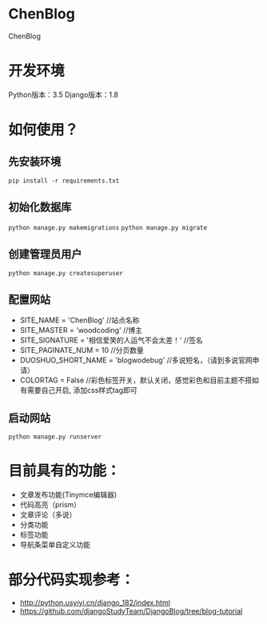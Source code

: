 # ChenBlog
ChenBlog

# 开发环境
Python版本：3.5
Django版本：1.8

# 如何使用？
## 先安装环境
`pip install -r requirements.txt`
## 初始化数据库
`python manage.py makemigrations`
`python manage.py migrate`
## 创建管理员用户
`python manage.py createsuperuser`
## 配置网站
+ SITE_NAME = 'ChenBlog'  //站点名称
+ SITE_MASTER = 'woodcoding'    //博主
+ SITE_SIGNATURE = '相信爱笑的人运气不会太差！'  //签名
+ SITE_PAGINATE_NUM = 10        //分页数量
+ DUOSHUO_SHORT_NAME = 'blogwodebug'    //多说短名，（请到多说官网申请）
+ COLORTAG = False //彩色标签开关，默认关闭，感觉彩色和目前主题不搭如有需要自己开启, 添加css样式tag即可
## 启动网站
`python manage.py runserver`

# 目前具有的功能：

+ 文章发布功能(Tinymce编辑器)
+ 代码高亮（prism）
+ 文章评论（多说）
+ 分类功能
+ 标签功能
+ 导航条菜单自定义功能

# 部分代码实现参考：
+ http://python.usyiyi.cn/django_182/index.html
+ https://github.com/djangoStudyTeam/DjangoBlog/tree/blog-tutorial
